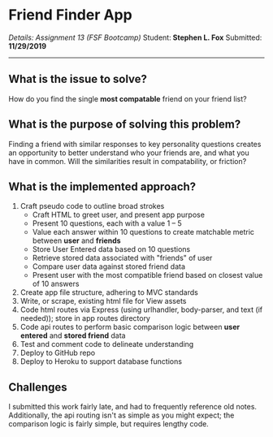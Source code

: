 # Friend Finder App
<i>Details: Assignment 13 (FSF Bootcamp)</i>
Student:<b> Stephen L. Fox</b>
Submitted:<b> 11/29/2019</b>
_____________

<h2>What is the issue to solve?</h2>
How do you find the single <b>most compatable</b> friend on your friend list?

<h2>What is the purpose of solving this problem?</h2>
Finding a friend with similar responses to key personality questions creates an opportunity to better understand who your friends are, and what you have in common. Will the similarities result in compatability, or friction?

<h2>What is the implemented approach?</h2>
<ol>
<li>Craft pseudo code to outline broad strokes
    <ul>
        <li>Craft HTML to greet user, and present app purpose</li>
        <li>Present 10 questions, each with a value 1 – 5</li>
        <li>Value each answer within 10 questions to create matchable metric between <b>user</b> and <b>friends</b></li>
        <li>Store User Entered data based on 10 questions</li>
        <li>Retrieve stored data associated with "friends" of user</li>
        <li>Compare user data against stored friend data</li>
        <li>Present user with the most compatible friend based on closest value of 10 answers</li>
    </ul>
</li>
<li>Create app file structure, adhering to MVC standards</li>
<li>Write, or scrape, existing html file for View assets</li>
<li>Code html routes via Express (using urlhandler, body-parser, and text (if needed)); store in app routes directory</li>
<li>Code api routes to perform basic comparison logic between <b>user entered</b> and <b>stored friend</b> data
<li>Test and comment code to delineate understanding</li>
<li>Deploy to GitHub repo</li>
<li>Deploy to Heroku to support database functions</li>
</ol>

<h2>Challenges</h2>
I submitted this work fairly late, and had to frequently reference old notes. Additionally, the api routing isn't as simple as you might expect; the comparison logic is fairly simple, but requires lengthy code.

